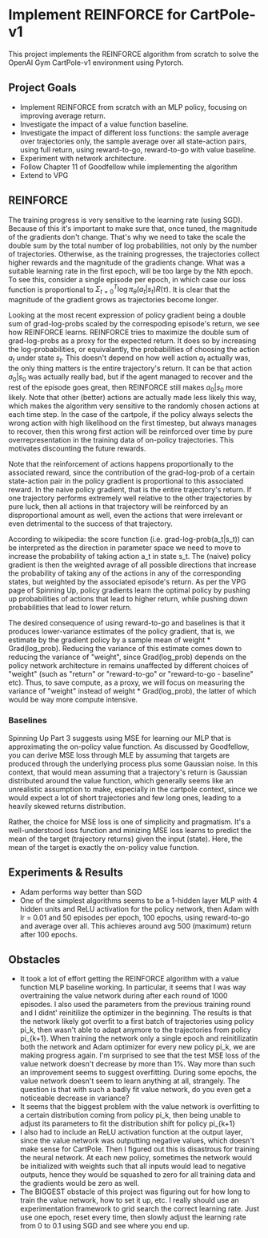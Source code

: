 # Implement REINFORCE for CartPole-v1
This project implements the REINFORCE algorithm from scratch to solve the OpenAI Gym CartPole-v1 environment using Pytorch.

## Project Goals
- Implement REINFORCE from scratch with an MLP policy, focusing on improving average return.
- Investigate the impact of a value function baseline.
- Investigate the impact of different loss functions: the sample average over trajectories only, the sample average over all state-action pairs, using full return, using reward-to-go, reward-to-go with value baseline.
- Experiment with network architecture.
- Follow Chapter 11 of Goodfellow while implementing the algorithm
- Extend to VPG

## REINFORCE
The training progress is very sensitive to the learning rate (using SGD). Because of this it's important to make sure that, once tuned, the magnitude of the gradients don't change. That's why we need to take the scale the double sum by the total number of log probabilities, not only by the number of trajectories. Otherwise, as the training progresses, the trajectories collect higher rewards and the magnitude of the gradients change. What was a suitable learning rate in the first epoch, will be too large by the Nth epoch. To see this, consider a single episode per epoch, in which case our loss function is proportional to $\Sigma_{t=0}^T \log \pi_\theta(a_t|s_t) R(\tau)$. It is clear that the magnitude of the gradient grows as trajectories become longer.

Looking at the most recent expression of policy gradient being a double sum of grad-log-probs scaled by the correspoding episode's return, we see how REINFORCE learns. REINFORCE tries to maximize the double sum of grad-log-probs as a proxy for the expected return. It does so by increasing the log-probabilities, or equivalantly, the probabilities of choosing the action $a_t$ under state $s_t$. This doesn't depend on how well action $a_t$ actually was, the only thing matters is the entire trajectory's return. It can be that action $a_0|s_0$ was actually really bad, but if the agent managed to recover and the rest of the episode goes great, then REINFORCE still makes $a_0|s_0$ more likely. Note that other (better) actions are actually made less likely this way, which makes the algorithm very sensitive to the randomly chosen actions at each time step. In the case of the cartpole, if the policy always selects the wrong action with high likelihood on the first timestep, but always manages to recover, then this wrong first action will be reinforced over time by pure overrepresentation in the training data of on-policy trajectories. This motivates discounting the future rewards.

Note that the reinforcement of actions happens proportionally to the associated reward, since the contribution of the grad-log-prob of a certain state-action pair in the policy gradient is proportional to this associated reward. In the naive policy gradient, that is the entire trajectory's return. If one trajectory performs extremely well relative to the other trajectories by pure luck, then all actions in that trajectory will be reinforced by an disproportional amount as well, even the actions that were irrelevant or even detrimental to the success of that trajectory. 

According to wikipedia: the score function (i.e. grad-log-prob(a_t|s_t)) can be interpreted as the direction in parameter space we need to move to increase the probability of taking action a_t in state s_t. The (naive) policy gradient is then the weighted avrage of all possible directions that increase the probability of taking any of the actions in any of the corresponding states, but weighted by the associated episode's return. As per the VPG page of Spinning Up, policy gradients learn the optimal policy by pushing up probabilities of actions that lead to higher return, while pushing down probabilities that lead to lower return.

The desired consequence of using reward-to-go and baselines is that it produces lower-variance estimates of the policy gradient, that is, we estimate by the gradient policy by a sample mean of weight * Grad(log_prob). Reducing the variance of this estimate comes down to reducing the variance of "weight", since Grad(log_prob) depends on the policy network architecture in remains unaffected by different choices of "weight" (such as "return" or "reward-to-go" or "reward-to-go - baseline" etc). Thus, to save compute, as a proxy, we will focus on measuring the variance of "weight" instead of weight * Grad(log_prob), the latter of which would be way more compute intensive. 

### Baselines
Spinning Up Part 3 suggests using MSE for learning our MLP that is approximating the on-policy value function. As discussed by Goodfellow, you can derive MSE loss through MLE by assuming that targets are produced through the underlying process plus some Gaussian noise. In this context, that would mean assuming that a trajectory's return is Gaussian distributed around the value function, which generally seems like an unrealistic assumption to make, especially in the cartpole context, since we would expect a lot of short trajectories and few long ones, leading to a heavily skewed returns distribution.

Rather, the choice for MSE loss is one of simplicity and pragmatism. It's a well-understood loss function and minizing MSE loss learns to predict the mean of the target (trajectory returns) given the input (state). Here, the mean of the target is exactly the on-policy value function.  

## Experiments & Results
- Adam performs way better than SGD
- One of the simplest algorithms seems to be a 1-hidden layer MLP with 4 hidden units and ReLU activation for the policy network, then Adam with lr = 0.01 and 50 episodes per epoch, 100 epochs, using reward-to-go and average over all. This achieves around avg 500 (maximum) return after 100 epochs.  

## Obstacles
- It took a lot of effort getting the REINFORCE algorithm with a value function MLP baseline working. In particular, it seems that I was way overtraining the value network during after each round of 1000 episodes. I also used the parameters from the previous training round and I didnt' reinitilize the optimizer in the beginning. The results is that the network likely got overfit to a first batch of trajectories using policy pi_k, then wasn't able to adapt anymore to the trajectories from policy pi_{k+1}. When training the network only a single epoch and reinitilizatin both the network and Adam optimizer for every new policy pi_k, we are making progress again. I'm surprised to see that the test MSE loss of the value network doesn't decrease by more than 1%. Way more than such an improvement seems to suggest overfitting. During some epochs, the value network doesn't seem to learn anything at all, strangely. The question is that with such a badly fit value network, do you even get a noticeable decrease in variance?
- It seems that the biggest problem with the value network is overfitting to a certain distribution coming from policy pi_k, then being unable to adjust its parameters to fit the distribution shift for policy pi_{k+1}
- I also had to include an ReLU activation function at the output layer, since the value network was outputting negative values, which doesn't make sense for CartPole. Then I figured out this is disastrous for training the neural network. At each new policy, sometimes the network would be initialized with weights such that all inputs would lead to negative outputs, hence they would be squashed to zero for all training data and the gradients would be zero as well.
- The BIGGEST obstacle of this project was figuring out for how long to train the value network, how to set it up, etc. I really should use an experimentation framework to grid search the correct learning rate. Just use one epoch, reset every time, then slowly adjust the learning rate from 0 to 0.1 using SGD and see where you end up.